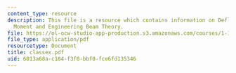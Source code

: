 ```yaml
---
content_type: resource
description: This file is a resource which contains information on Deflection, Bending
  Moment and Engineering Beam Theory.
file: https://ol-ocw-studio-app-production.s3.amazonaws.com/courses/1-101-introduction-to-civil-and-environmental-engineering-design-i-fall-2006/6013a68ac184f3f0bbf0fce6fd135346_classex.pdf
file_type: application/pdf
resourcetype: Document
title: classex.pdf
uid: 6013a68a-c184-f3f0-bbf0-fce6fd135346
---
```

